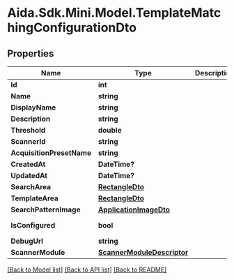 # Aida.Sdk.Mini.Model.TemplateMatchingConfigurationDto

## Properties

Name | Type | Description | Notes
------------ | ------------- | ------------- | -------------
**Id** | **int** |  | [optional] 
**Name** | **string** |  | [optional] 
**DisplayName** | **string** |  | [optional] 
**Description** | **string** |  | [optional] 
**Threshold** | **double** |  | [optional] 
**ScannerId** | **string** |  | [optional] 
**AcquisitionPresetName** | **string** |  | [optional] 
**CreatedAt** | **DateTime?** |  | [optional] 
**UpdatedAt** | **DateTime?** |  | [optional] 
**SearchArea** | [**RectangleDto**](RectangleDto.md) |  | [optional] 
**TemplateArea** | [**RectangleDto**](RectangleDto.md) |  | [optional] 
**SearchPatternImage** | [**ApplicationImageDto**](ApplicationImageDto.md) |  | [optional] 
**IsConfigured** | **bool** |  | [optional] [readonly] 
**DebugUrl** | **string** |  | [optional] 
**ScannerModule** | [**ScannerModuleDescriptor**](ScannerModuleDescriptor.md) |  | [optional] 

[[Back to Model list]](../README.md#documentation-for-models) [[Back to API list]](../README.md#documentation-for-api-endpoints) [[Back to README]](../README.md)

